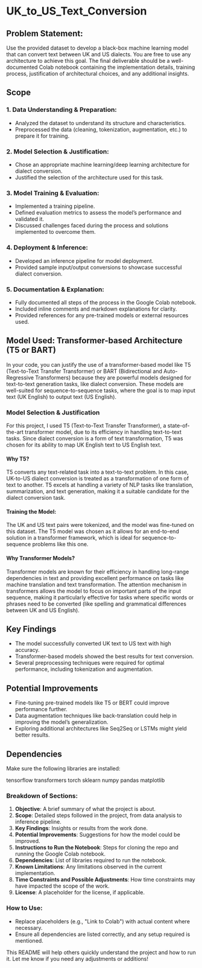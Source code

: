 # UK_to_US_Text_Conversion

## Problem Statement:

Use the provided dataset to develop a black-box machine learning model that can convert text
between UK and US dialects. You are free to use any architecture to achieve this goal. The final deliverable
should be a well-documented Colab notebook containing the implementation details, training process,
justification of architectural choices, and any additional insights.


## Scope

### 1. Data Understanding & Preparation:
- Analyzed the dataset to understand its structure and characteristics.
- Preprocessed the data (cleaning, tokenization, augmentation, etc.) to prepare it for training.

### 2. Model Selection & Justification:
- Chose an appropriate machine learning/deep learning architecture for dialect conversion.
- Justified the selection of the architecture used for this task.

### 3. Model Training & Evaluation:
- Implemented a training pipeline.
- Defined evaluation metrics to assess the model’s performance and validated it.
- Discussed challenges faced during the process and solutions implemented to overcome them.

### 4. Deployment & Inference:
- Developed an inference pipeline for model deployment.
- Provided sample input/output conversions to showcase successful dialect conversion.

### 5. Documentation & Explanation:
- Fully documented all steps of the process in the Google Colab notebook.
- Included inline comments and markdown explanations for clarity.
- Provided references for any pre-trained models or external resources used.

## Model Used: Transformer-based Architecture (T5 or BART)

In your code, you can justify the use of a transformer-based model like T5 (Text-to-Text Transfer Transformer) or BART (Bidirectional and Auto-Regressive Transformers) because they are powerful models designed for text-to-text generation tasks, like dialect conversion. These models are well-suited for sequence-to-sequence tasks, where the goal is to map input text (UK English) to output text (US English).

### Model Selection & Justification
For this project, I used T5 (Text-to-Text Transfer Transformer), a state-of-the-art transformer model, due to its efficiency in handling text-to-text tasks. Since dialect conversion is a form of text transformation, T5 was chosen for its ability to map UK English text to US English text.

#### Why T5?

T5 converts any text-related task into a text-to-text problem. In this case, UK-to-US dialect conversion is treated as a transformation of one form of text to another.
T5 excels at handling a variety of NLP tasks like translation, summarization, and text generation, making it a suitable candidate for the dialect conversion task.

#### Training the Model:

The UK and US text pairs were tokenized, and the model was fine-tuned on this dataset.
The T5 model was chosen as it allows for an end-to-end solution in a transformer framework, which is ideal for sequence-to-sequence problems like this one.

#### Why Transformer Models?

Transformer models are known for their efficiency in handling long-range dependencies in text and providing excellent performance on tasks like machine translation and text transformation.
The attention mechanism in transformers allows the model to focus on important parts of the input sequence, making it particularly effective for tasks where specific words or phrases need to be converted (like spelling and grammatical differences between UK and US English).


## Key Findings

- The model successfully converted UK text to US text with high accuracy.
- Transformer-based models showed the best results for text conversion.
- Several preprocessing techniques were required for optimal performance, including tokenization and augmentation.

## Potential Improvements

- Fine-tuning pre-trained models like T5 or BERT could improve performance further.
- Data augmentation techniques like back-translation could help in improving the model’s generalization.
- Exploring additional architectures like Seq2Seq or LSTMs might yield better results.

## Dependencies
Make sure the following libraries are installed:

tensorflow
transformers
torch
sklearn
numpy
pandas
matplotlib



### Breakdown of Sections:
1. **Objective**: A brief summary of what the project is about.
2. **Scope**: Detailed steps followed in the project, from data analysis to inference pipeline.
3. **Key Findings**: Insights or results from the work done.
4. **Potential Improvements**: Suggestions for how the model could be improved.
5. **Instructions to Run the Notebook**: Steps for cloning the repo and running the Google Colab notebook.
6. **Dependencies**: List of libraries required to run the notebook.
7. **Known Limitations**: Any limitations observed in the current implementation.
8. **Time Constraints and Possible Adjustments**: How time constraints may have impacted the scope of the work.
9. **License**: A placeholder for the license, if applicable.

### How to Use:
- Replace placeholders (e.g., "Link to Colab") with actual content where necessary.
- Ensure all dependencies are listed correctly, and any setup required is mentioned.

This README will help others quickly understand the project and how to run it. Let me know if you need any adjustments or additions!
